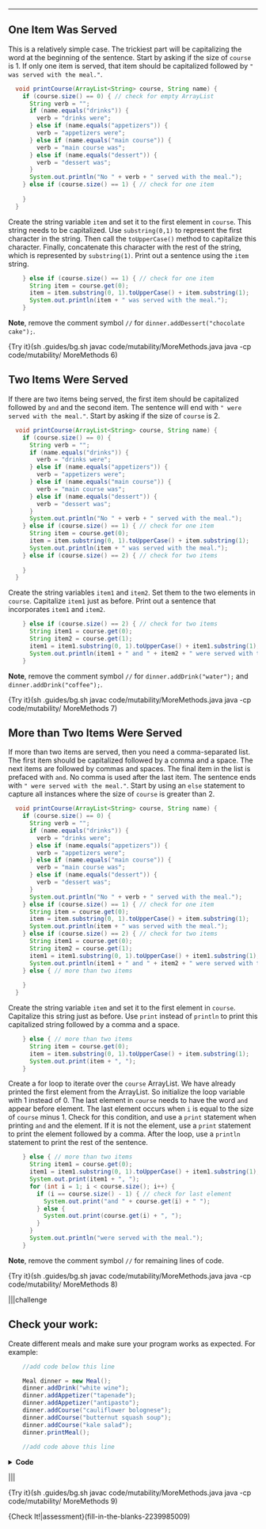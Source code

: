 ----------

## One Item Was Served

This is a relatively simple case. The trickiest part will be capitalizing the word at the beginning of the sentence. Start by asking if the size of `course` is 1. If only one item is served, that item should be capitalized followed by `" was served with the meal."`.

```java
  void printCourse(ArrayList<String> course, String name) {
    if (course.size() == 0) { // check for empty ArrayList
      String verb = "";
      if (name.equals("drinks")) {
        verb = "drinks were";
      } else if (name.equals("appetizers")) {
        verb = "appetizers were";
      } else if (name.equals("main course")) {
        verb = "main course was";
      } else if (name.equals("dessert")) {
        verb = "dessert was";
      }
      System.out.println("No " + verb + " served with the meal.");
    } else if (course.size() == 1) { // check for one item
      
    }
  }
```

Create the string variable `item` and set it to the first element in `course`. This string needs to be capitalized. Use `substring(0,1)` to represent the first character in the string. Then call the `toUpperCase()` method to capitalize this character. Finally, concatenate this character with the rest of the string, which is represented by `substring(1)`. Print out a sentence using the `item` string.

```java
    } else if (course.size() == 1) { // check for one item
      String item = course.get(0);
      item = item.substring(0, 1).toUpperCase() + item.substring(1);
      System.out.println(item + " was served with the meal.");
    }
```

**Note**, remove the comment symbol `//` for `dinner.addDessert("chocolate cake");`.

{Try it}(sh .guides/bg.sh javac code/mutability/MoreMethods.java java -cp code/mutability/ MoreMethods 6)

## Two Items Were Served

If there are two items being served, the first item should be capitalized followed by `and` and the second item. The sentence will end with `" were served with the meal."`. Start by asking if the size of `course` is 2.

```java
  void printCourse(ArrayList<String> course, String name) {
    if (course.size() == 0) {
      String verb = "";
      if (name.equals("drinks")) {
        verb = "drinks were";
      } else if (name.equals("appetizers")) {
        verb = "appetizers were";
      } else if (name.equals("main course")) {
        verb = "main course was";
      } else if (name.equals("dessert")) {
        verb = "dessert was";
      }
      System.out.println("No " + verb + " served with the meal.");
    } else if (course.size() == 1) { // check for one item
      String item = course.get(0);
      item = item.substring(0, 1).toUpperCase() + item.substring(1);
      System.out.println(item + " was served with the meal.");
    } else if (course.size() == 2) { // check for two items
      
    }
  }
```

Create the string variables `item1` and `item2`. Set them to the two elements in `course`. Capitalize `item1` just as before. Print out a sentence that incorporates `item1` and `item2`.

```java
    } else if (course.size() == 2) { // check for two items
      String item1 = course.get(0);
      String item2 = course.get(1);
      item1 = item1.substring(0, 1).toUpperCase() + item1.substring(1);
      System.out.println(item1 + " and " + item2 + " were served with the meal.");
    }
```

**Note**, remove the comment symbol `//` for `dinner.addDrink("water");` and `dinner.addDrink("coffee");`.

{Try it}(sh .guides/bg.sh javac code/mutability/MoreMethods.java java -cp code/mutability/ MoreMethods 7)

## More than Two Items Were Served

If more than two items are served, then you need a comma-separated list. The first item should be capitalized followed by a comma and a space. The next items are followed by commas and spaces. The final item in the list is prefaced with `and`. No comma is used after the last item. The sentence ends with `" were served with the meal."`. Start by using an `else` statement to capture all instances where the size of `course` is greater than 2.

```java
  void printCourse(ArrayList<String> course, String name) {
    if (course.size() == 0) {
      String verb = "";
      if (name.equals("drinks")) {
        verb = "drinks were";
      } else if (name.equals("appetizers")) {
        verb = "appetizers were";
      } else if (name.equals("main course")) {
        verb = "main course was";
      } else if (name.equals("dessert")) {
        verb = "dessert was";
      }
      System.out.println("No " + verb + " served with the meal.");
    } else if (course.size() == 1) { // check for one item
      String item = course.get(0);
      item = item.substring(0, 1).toUpperCase() + item.substring(1);
      System.out.println(item + " was served with the meal.");
    } else if (course.size() == 2) { // check for two items
      String item1 = course.get(0);
      String item2 = course.get(1);
      item1 = item1.substring(0, 1).toUpperCase() + item1.substring(1);
      System.out.println(item1 + " and " + item2 + " were served with the meal.");
    } else { // more than two items
      
    }
  }
```

Create the string variable `item` and set it to the first element in `course`. Capitalize this string just as before. Use `print` instead of `println` to print this capitalized string followed by a comma and a space.

```java
    } else { // more than two items
      String item = course.get(0);
      item = item.substring(0, 1).toUpperCase() + item.substring(1);
      System.out.print(item + ", ");
    }
```

Create a for loop to iterate over the `course` ArrayList. We have already printed the first element from the ArrayList. So initialize the loop variable with 1 instead of 0. The last element in `course` needs to have the word `and` appear before element. The last element occurs when `i` is equal to the size of `course` minus 1. Check for this condition, and use a `print` statement when printing `and` and the element. If it is not the element, use a `print` statement to print the element followed by a comma. After the loop, use a `println` statement to print the rest of the sentence.

```java
    } else { // more than two items
      String item1 = course.get(0);
      item1 = item1.substring(0, 1).toUpperCase() + item1.substring(1);
      System.out.print(item1 + ", ");
      for (int i = 1; i < course.size(); i++) {
        if (i == course.size() - 1) { // check for last element
          System.out.print("and " + course.get(i) + " ");
        } else {
          System.out.print(course.get(i) + ", ");
        }
      }
      System.out.println("were served with the meal.");
    }
```

**Note**, remove the comment symbol `//` for remaining lines of code.

{Try it}(sh .guides/bg.sh javac code/mutability/MoreMethods.java java -cp code/mutability/ MoreMethods 8)

|||challenge
## Check your work:
Create different meals and make sure your program works as expected. For example:

```java
    //add code below this line

    Meal dinner = new Meal();
    dinner.addDrink("white wine");
    dinner.addAppetizer("tapenade");
    dinner.addAppetizer("antipasto");
    dinner.addCourse("cauliflower bolognese");
    dinner.addCourse("butternut squash soup");
    dinner.addCourse("kale salad");
    dinner.printMeal();
    
    //add code above this line
```

<details>
  <summary><strong>Code</strong></summary>
  
  ```java
  import java.util.ArrayList;

  //add class definitions below this line

  class Meal {
    ArrayList<String> drinks = new ArrayList<String>();
    ArrayList<String> appetizers = new ArrayList<String>();
    ArrayList<String> mainCourse = new ArrayList<String>();
    ArrayList<String> dessert = new ArrayList<String>();

    void addDrink(String d) {
      drinks.add(d);
    }

    void addAppetizer(String a) {
      appetizers.add(a);
    }

    void addCourse(String c) {
      mainCourse.add(c);
    }

    void addDessert(String d) {
      dessert.add(d);
    }

    void printMeal() {
      printCourse(drinks, "drinks");
      printCourse(appetizers, "appetizers");
      printCourse(mainCourse, "main course");
      printCourse(dessert, "dessert");
    }

    void printCourse(ArrayList<String> course, String name) {
      if (course.size() == 0) {
        String verb = "";
        if (name.equals("drinks")) {
          verb = "drinks were";
        } else if (name.equals("appetizers")) {
          verb = "appetizers were";
        } else if (name.equals("main course")) {
          verb = "main course was";
        } else if (name.equals("dessert")) {
          verb = "dessert was";
        }
        System.out.println("No " + verb + " served with the meal.");
      } else if (course.size() == 1) { // check for one item
        String item = course.get(0);
        item = item.substring(0, 1).toUpperCase() + item.substring(1);
        System.out.println(item + " was served with the meal.");
      } else if (course.size() == 2) { // check for two items
        String item1 = course.get(0);
        String item2 = course.get(1);
        item1 = item1.substring(0, 1).toUpperCase() + item1.substring(1);
        System.out.println(item1 + " and " + item2 + " were served with the meal.");
      } else { // more than two items
        String item1 = course.get(0);
        item1 = item1.substring(0, 1).toUpperCase() + item1.substring(1);
        System.out.print(item1 + ", ");
        for (int i = 1; i < course.size(); i++) {
          if (i == course.size() - 1) {
            System.out.print("and " + course.get(i) + " ");
          } else {
            System.out.print(course.get(i) + ", ");
          }
        }
        System.out.println("were served with the meal.");
      }
    }
  }

  //add class definitions above this line

  public class MoreMethods {  
    public static void main(String[] args) {

      //add code below this line

      Meal dinner = new Meal();
      dinner.addDrink("white wine");
      dinner.addAppetizer("tapenade");
      dinner.addAppetizer("antipasto");
      dinner.addCourse("cauliflower bolognese");
      dinner.addCourse("butternut squash soup");
      dinner.addCourse("kale salad");
      dinner.printMeal();

      //add code above this line
    }
  }
  ```
  
</details>

|||

{Try it}(sh .guides/bg.sh javac code/mutability/MoreMethods.java java -cp code/mutability/ MoreMethods 9)

{Check It!|assessment}(fill-in-the-blanks-2239985009)
